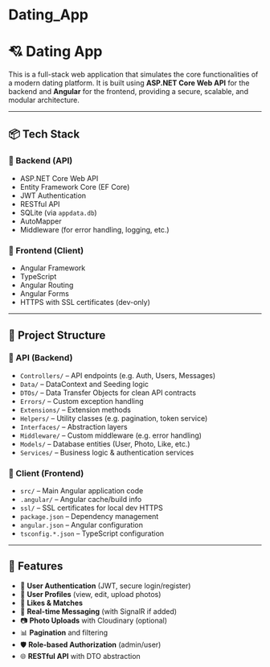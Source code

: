 # Dating_App
# 💘 Dating App

This is a full-stack web application that simulates the core functionalities of a modern dating platform. It is built using **ASP.NET Core Web API** for the backend and **Angular** for the frontend, providing a secure, scalable, and modular architecture.

---

## 📦 Tech Stack

### 🔧 Backend (API)
- ASP.NET Core Web API
- Entity Framework Core (EF Core)
- JWT Authentication
- RESTful API
- SQLite (via `appdata.db`)
- AutoMapper
- Middleware (for error handling, logging, etc.)

### 🎨 Frontend (Client)
- Angular Framework
- TypeScript
- Angular Routing
- Angular Forms
- HTTPS with SSL certificates (dev-only)

---

## 📁 Project Structure

### 📌 API (Backend)
- `Controllers/` – API endpoints (e.g. Auth, Users, Messages)
- `Data/` – DataContext and Seeding logic
- `DTOs/` – Data Transfer Objects for clean API contracts
- `Errors/` – Custom exception handling
- `Extensions/` – Extension methods
- `Helpers/` – Utility classes (e.g. pagination, token service)
- `Interfaces/` – Abstraction layers
- `Middleware/` – Custom middleware (e.g. error handling)
- `Models/` – Database entities (User, Photo, Like, etc.)
- `Services/` – Business logic & authentication services

### 📌 Client (Frontend)
- `src/` – Main Angular application code
- `.angular/` – Angular cache/build info
- `ssl/` – SSL certificates for local dev HTTPS
- `package.json` – Dependency management
- `angular.json` – Angular configuration
- `tsconfig.*.json` – TypeScript configuration

---

## 🚀 Features

- 🔐 **User Authentication** (JWT, secure login/register)
- 👤 **User Profiles** (view, edit, upload photos)
- 💌 **Likes & Matches**
- 💬 **Real-time Messaging** (with SignalR if added)
- 📷 **Photo Uploads** with Cloudinary (optional)
- 📊 **Pagination** and filtering
- 🛡️ **Role-based Authorization** (admin/user)
- 🌐 **RESTful API** with DTO abstraction

